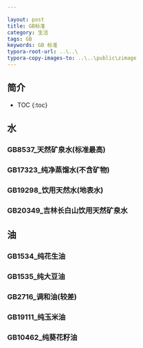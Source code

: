 ```yaml
---

layout: post
title: GB标准
category: 生活
tags: GB
keywords: GB 标准
typora-root-url: ..\..\
typora-copy-images-to: ..\..\public\zimage
---
```


## 简介
 * TOC
 {:toc}

## 水


### GB8537_天然矿泉水(标准最高)


### GB17323_纯净蒸馏水(不含矿物)


### GB19298_饮用天然水(地表水)


### GB20349_吉林长白山饮用天然矿泉水


## 油

### GB1534_纯花生油

### GB1535_纯大豆油

### GB2716_调和油(较差)

### GB19111_纯玉米油

### GB10462_纯葵花籽油




